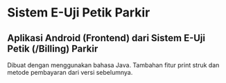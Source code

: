 # Sistem E-Uji Petik Parkir
## Aplikasi Android (Frontend) dari Sistem E-Uji Petik (/Billing) Parkir
Dibuat dengan menggunakan bahasa Java.
Tambahan fitur print struk dan metode pembayaran dari versi sebelumnya.
